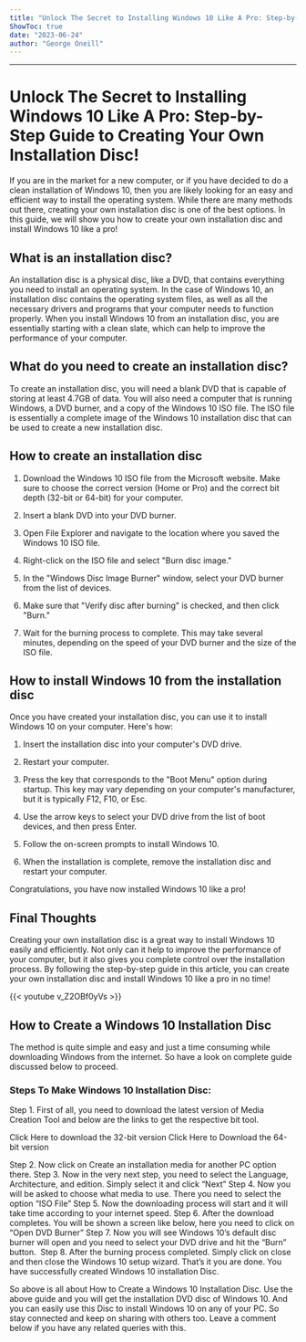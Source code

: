 ```yaml
---
title: "Unlock The Secret to Installing Windows 10 Like A Pro: Step-by-Step Guide to Creating Your Own Installation Disc!"
ShowToc: true 
date: "2023-06-24"
author: "George Oneill"
---
```

*****
# Unlock The Secret to Installing Windows 10 Like A Pro: Step-by-Step Guide to Creating Your Own Installation Disc!

If you are in the market for a new computer, or if you have decided to do a clean installation of Windows 10, then you are likely looking for an easy and efficient way to install the operating system. While there are many methods out there, creating your own installation disc is one of the best options. In this guide, we will show you how to create your own installation disc and install Windows 10 like a pro!

## What is an installation disc?

An installation disc is a physical disc, like a DVD, that contains everything you need to install an operating system. In the case of Windows 10, an installation disc contains the operating system files, as well as all the necessary drivers and programs that your computer needs to function properly. When you install Windows 10 from an installation disc, you are essentially starting with a clean slate, which can help to improve the performance of your computer.

## What do you need to create an installation disc?

To create an installation disc, you will need a blank DVD that is capable of storing at least 4.7GB of data. You will also need a computer that is running Windows, a DVD burner, and a copy of the Windows 10 ISO file. The ISO file is essentially a complete image of the Windows 10 installation disc that can be used to create a new installation disc.

## How to create an installation disc

1. Download the Windows 10 ISO file from the Microsoft website. Make sure to choose the correct version (Home or Pro) and the correct bit depth (32-bit or 64-bit) for your computer.

2. Insert a blank DVD into your DVD burner.

3. Open File Explorer and navigate to the location where you saved the Windows 10 ISO file.

4. Right-click on the ISO file and select "Burn disc image."

5. In the "Windows Disc Image Burner" window, select your DVD burner from the list of devices.

6. Make sure that "Verify disc after burning" is checked, and then click "Burn."

7. Wait for the burning process to complete. This may take several minutes, depending on the speed of your DVD burner and the size of the ISO file.

## How to install Windows 10 from the installation disc

Once you have created your installation disc, you can use it to install Windows 10 on your computer. Here's how:

1. Insert the installation disc into your computer's DVD drive.

2. Restart your computer.

3. Press the key that corresponds to the "Boot Menu" option during startup. This key may vary depending on your computer's manufacturer, but it is typically F12, F10, or Esc.

4. Use the arrow keys to select your DVD drive from the list of boot devices, and then press Enter.

5. Follow the on-screen prompts to install Windows 10.

6. When the installation is complete, remove the installation disc and restart your computer.

Congratulations, you have now installed Windows 10 like a pro!

## Final Thoughts

Creating your own installation disc is a great way to install Windows 10 easily and efficiently. Not only can it help to improve the performance of your computer, but it also gives you complete control over the installation process. By following the step-by-step guide in this article, you can create your own installation disc and install Windows 10 like a pro in no time!

{{< youtube v_Z2OBf0yVs >}} 



## How to Create a Windows 10 Installation Disc


The method is quite simple and easy and just a time consuming while downloading Windows from the internet. So have a look on complete guide discussed below to proceed.

 
### Steps To Make Windows 10 Installation Disc:


Step 1. First of all, you need to download the latest version of Media Creation Tool and below are the links to get the respective bit tool.

 

Click Here to download the 32-bit version
Click Here to Download the 64-bit version



Step 2. Now click on Create an installation media for another PC option there.
Step 3. Now in the very next step, you need to select the Language, Architecture, and edition. Simply select it and click “Next”
Step 4. Now you will be asked to choose what media to use. There you need to select the option “ISO File”
Step 5. Now the downloading process will start and it will take time according to your internet speed.
Step 6. After the download completes. You will be shown a screen like below, here you need to click on “Open DVD Burner”
Step 7. Now you will see Windows 10’s default disc burner will open and you need to select your DVD drive and hit the “Burn” button. 
Step 8. After the burning process completed. Simply click on close and then close the Windows 10 setup wizard.
That’s it you are done. You have successfully created Windows 10 installation Disc.
 
So above is all about How to Create a Windows 10 Installation Disc. Use the above guide and you will get the installation DVD disc of Windows 10. And you can easily use this Disc to install Windows 10 on any of your PC. So stay connected and keep on sharing with others too. Leave a comment below if you have any related queries with this.




